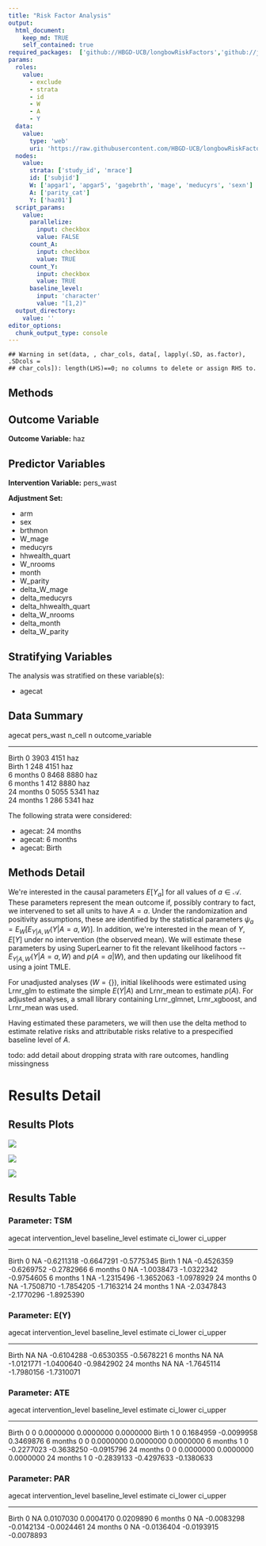 ```yaml
---
title: "Risk Factor Analysis"
output: 
  html_document:
    keep_md: TRUE
    self_contained: true
required_packages:  ['github://HBGD-UCB/longbowRiskFactors','github://jeremyrcoyle/skimr@vector_types', 'github://tlverse/delayed']
params:
  roles:
    value:
      - exclude
      - strata
      - id
      - W
      - A
      - Y
  data: 
    value: 
      type: 'web'
      uri: 'https://raw.githubusercontent.com/HBGD-UCB/longbowRiskFactors/master/inst/sample_data/birthwt_data.rdata'
  nodes:
    value:
      strata: ['study_id', 'mrace']
      id: ['subjid']
      W: ['apgar1', 'apgar5', 'gagebrth', 'mage', 'meducyrs', 'sexn']
      A: ['parity_cat']
      Y: ['haz01']
  script_params:
    value:
      parallelize:
        input: checkbox
        value: FALSE
      count_A:
        input: checkbox
        value: TRUE
      count_Y:
        input: checkbox
        value: TRUE        
      baseline_level:
        input: 'character'
        value: "[1,2)"
  output_directory:
    value: ''
editor_options: 
  chunk_output_type: console
---
```







```
## Warning in set(data, , char_cols, data[, lapply(.SD, as.factor), .SDcols =
## char_cols]): length(LHS)==0; no columns to delete or assign RHS to.
```

## Methods
## Outcome Variable

**Outcome Variable:** haz

## Predictor Variables

**Intervention Variable:** pers_wast

**Adjustment Set:**

* arm
* sex
* brthmon
* W_mage
* meducyrs
* hhwealth_quart
* W_nrooms
* month
* W_parity
* delta_W_mage
* delta_meducyrs
* delta_hhwealth_quart
* delta_W_nrooms
* delta_month
* delta_W_parity

## Stratifying Variables

The analysis was stratified on these variable(s):

* agecat

## Data Summary

agecat      pers_wast    n_cell      n  outcome_variable 
----------  ----------  -------  -----  -----------------
Birth       0              3903   4151  haz              
Birth       1               248   4151  haz              
6 months    0              8468   8880  haz              
6 months    1               412   8880  haz              
24 months   0              5055   5341  haz              
24 months   1               286   5341  haz              


The following strata were considered:

* agecat: 24 months
* agecat: 6 months
* agecat: Birth



## Methods Detail

We're interested in the causal parameters $E[Y_a]$ for all values of $a \in \mathcal{A}$. These parameters represent the mean outcome if, possibly contrary to fact, we intervened to set all units to have $A=a$. Under the randomization and positivity assumptions, these are identified by the statistical parameters $\psi_a=E_W[E_{Y|A,W}(Y|A=a,W)]$.  In addition, we're interested in the mean of $Y$, $E[Y]$ under no intervention (the observed mean). We will estimate these parameters by using SuperLearner to fit the relevant likelihood factors -- $E_{Y|A,W}(Y|A=a,W)$ and $p(A=a|W)$, and then updating our likelihood fit using a joint TMLE.

For unadjusted analyses ($W=\{\}$), initial likelihoods were estimated using Lrnr_glm to estimate the simple $E(Y|A)$ and Lrnr_mean to estimate $p(A)$. For adjusted analyses, a small library containing Lrnr_glmnet, Lrnr_xgboost, and Lrnr_mean was used.

Having estimated these parameters, we will then use the delta method to estimate relative risks and attributable risks relative to a prespecified baseline level of $A$.

todo: add detail about dropping strata with rare outcomes, handling missingness







# Results Detail

## Results Plots
![](/tmp/01755f3f-9e56-47b4-9936-14e7a93ce54d/7be97f90-0db4-47ec-99dc-ea3c1941b299/REPORT_files/figure-html/plot_tsm-1.png)<!-- -->



![](/tmp/01755f3f-9e56-47b4-9936-14e7a93ce54d/7be97f90-0db4-47ec-99dc-ea3c1941b299/REPORT_files/figure-html/plot_ate-1.png)<!-- -->



![](/tmp/01755f3f-9e56-47b4-9936-14e7a93ce54d/7be97f90-0db4-47ec-99dc-ea3c1941b299/REPORT_files/figure-html/plot_par-1.png)<!-- -->

## Results Table

### Parameter: TSM


agecat      intervention_level   baseline_level      estimate     ci_lower     ci_upper
----------  -------------------  ---------------  -----------  -----------  -----------
Birth       0                    NA                -0.6211318   -0.6647291   -0.5775345
Birth       1                    NA                -0.4526359   -0.6269752   -0.2782966
6 months    0                    NA                -1.0038473   -1.0322342   -0.9754605
6 months    1                    NA                -1.2315496   -1.3652063   -1.0978929
24 months   0                    NA                -1.7508710   -1.7854205   -1.7163214
24 months   1                    NA                -2.0347843   -2.1770296   -1.8925390


### Parameter: E(Y)


agecat      intervention_level   baseline_level      estimate     ci_lower     ci_upper
----------  -------------------  ---------------  -----------  -----------  -----------
Birth       NA                   NA                -0.6104288   -0.6530355   -0.5678221
6 months    NA                   NA                -1.0121771   -1.0400640   -0.9842902
24 months   NA                   NA                -1.7645114   -1.7980156   -1.7310071


### Parameter: ATE


agecat      intervention_level   baseline_level      estimate     ci_lower     ci_upper
----------  -------------------  ---------------  -----------  -----------  -----------
Birth       0                    0                  0.0000000    0.0000000    0.0000000
Birth       1                    0                  0.1684959   -0.0099958    0.3469876
6 months    0                    0                  0.0000000    0.0000000    0.0000000
6 months    1                    0                 -0.2277023   -0.3638250   -0.0915796
24 months   0                    0                  0.0000000    0.0000000    0.0000000
24 months   1                    0                 -0.2839133   -0.4297633   -0.1380633


### Parameter: PAR


agecat      intervention_level   baseline_level      estimate     ci_lower     ci_upper
----------  -------------------  ---------------  -----------  -----------  -----------
Birth       0                    NA                 0.0107030    0.0004170    0.0209890
6 months    0                    NA                -0.0083298   -0.0142134   -0.0024461
24 months   0                    NA                -0.0136404   -0.0193915   -0.0078893
